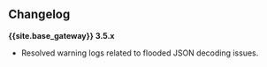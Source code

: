 ## Changelog

**{{site.base_gateway}} 3.5.x**
* Resolved warning logs related to flooded JSON decoding issues.
